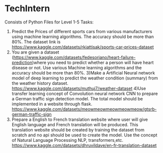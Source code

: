 # TechIntern
Consists of Python Files for Level 1-5
Tasks:
1) Predict the Prices of different sports cars from various manufacturers using machine learning algorithms. The accuracy should be more than 80%. The dataset link is https://www.kaggle.com/datasets/rkiattisak/sports-car-prices-dataset
2) You are given a dataset (https://www.kaggle.com/datasets/fedesoriano/heart-failure-prediction)where you need to predict whether a person will have heart disease or not. Use various Machine learning algorithms and the accuracy should be
more than 80%.
3)Make a Artificial Neural network model of deep learning to predict the weather condition (summary) from the weather history dataset.
https://www.kaggle.com/datasets/muthuj7/weather-dataset
4)Use transfer learning concept of Convolution neural network CNN to prepare a German traffic sign detection model. The total model should be implemented in a website through
flask.
https://www.kaggle.com/datasets/meowmeowmeowmeowmeow/gtsrb-german-traffic-sign
5) Prepare a English to French translation website where user will give English language and French translation will be produced. This translation website should be created by training the dataset from scratch and no api should be used to create the model. Use the concept of Natural Language Processing NLP, transformers,etc.
https://www.kaggle.com/datasets/dhruvildave/en-fr-translation-dataset
